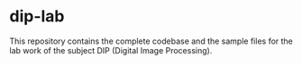 # dip-lab
This repository contains the complete codebase and the sample files for the lab work of the subject DIP (Digital Image Processing).
